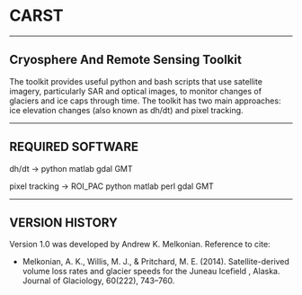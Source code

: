# CARST

-------------------------------------
Cryosphere And Remote Sensing Toolkit
-------------------------------------

The toolkit provides useful python and bash scripts that
use satellite imagery, particularly SAR and
optical images, to monitor changes of glaciers
and ice caps through time. The toolkit has two main
approaches: ice elevation changes (also known as dh/dt) 
and pixel tracking.

------------------
REQUIRED SOFTWARE
------------------

dh/dt          -> python
                  matlab
                  gdal
                  GMT

pixel tracking -> ROI_PAC
                  python
                  matlab
                  perl
                  gdal
                  GMT

---------------
VERSION HISTORY
---------------

Version 1.0 was developed by Andrew K. Melkonian.
Reference to cite:

- Melkonian, A. K., Willis, M. J., & Pritchard, M. E. (2014). 
  Satellite-derived volume loss rates and glacier speeds for 
  the Juneau Icefield , Alaska. Journal of Glaciology, 
  60(222), 743–760.

